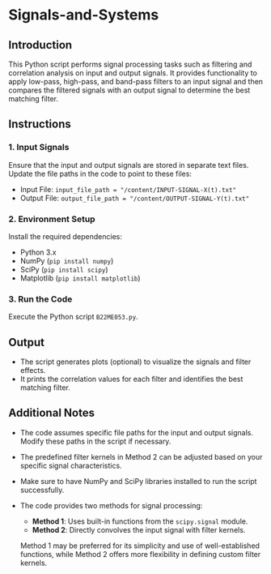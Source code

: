 # Signals-and-Systems
## Introduction
This Python script performs signal processing tasks such as filtering and correlation analysis on input and output signals. It provides functionality to apply low-pass, high-pass, and band-pass filters to an input signal and then compares the filtered signals with an output signal to determine the best matching filter.

## Instructions

### 1. Input Signals
Ensure that the input and output signals are stored in separate text files. Update the file paths in the code to point to these files:
- Input File: `input_file_path = "/content/INPUT-SIGNAL-X(t).txt"`
- Output File: `output_file_path = "/content/OUTPUT-SIGNAL-Y(t).txt"`

### 2. Environment Setup
Install the required dependencies:
- Python 3.x
- NumPy (`pip install numpy`)
- SciPy (`pip install scipy`)
- Matplotlib (`pip install matplotlib`)

### 3. Run the Code
Execute the Python script `B22ME053.py`.

## Output
- The script generates plots (optional) to visualize the signals and filter effects.
- It prints the correlation values for each filter and identifies the best matching filter.

## Additional Notes
- The code assumes specific file paths for the input and output signals. Modify these paths in the script if necessary.
- The predefined filter kernels in Method 2 can be adjusted based on your specific signal characteristics.
- Make sure to have NumPy and SciPy libraries installed to run the script successfully.
- The code provides two methods for signal processing:
  - **Method 1**: Uses built-in functions from the `scipy.signal` module.
  - **Method 2**: Directly convolves the input signal with filter kernels.
  
  Method 1 may be preferred for its simplicity and use of well-established functions, while Method 2 offers more flexibility in defining custom filter kernels.

